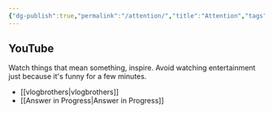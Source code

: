 ```yaml
---
{"dg-publish":true,"permalink":"/attention/","title":"Attention","tags":["consumption"],"created":"2022-10-31","updated":"2022-10-31"}
---
```



## YouTube

Watch things that mean something, inspire. Avoid watching entertainment just because it's funny for a few minutes.

- [[vlogbrothers\|vlogbrothers]]
- [[Answer in Progress\|Answer in Progress]]




